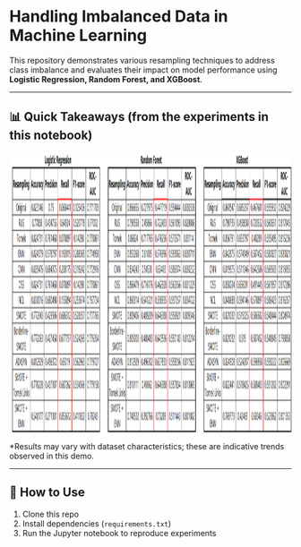 # Handling Imbalanced Data in Machine Learning  

This repository demonstrates various resampling techniques to address class imbalance and evaluates their impact on model performance using **Logistic Regression, Random Forest, and XGBoost**.  

---

## 📊 Quick Takeaways (from the experiments in this notebook)

<p align="center">
  <img width="800" height="500" src="https://github.com/dileep-rawat/Handling-of-Imbalance-Dataset/blob/a615c41c38f8646ba9e4da6884a5ecaed5360966/experiments%20comparision.png">
</p>


\*Results may vary with dataset characteristics; these are indicative trends observed in this demo.  

---

## 🚀 How to Use  
1. Clone this repo  
2. Install dependencies (`requirements.txt`)  
3. Run the Jupyter notebook to reproduce experiments  

